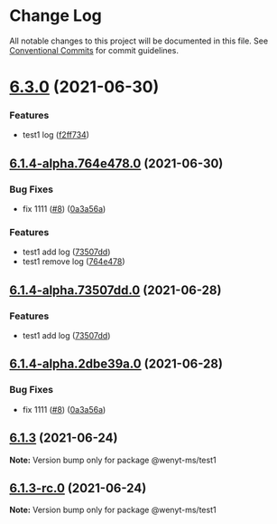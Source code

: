 # Change Log

All notable changes to this project will be documented in this file.
See [Conventional Commits](https://conventionalcommits.org) for commit guidelines.

# [6.3.0](https://github.com/wenytang-ms-123/testavc/compare/@wenyt-ms/test1@6.1.4-alpha.764e478.0...@wenyt-ms/test1@6.3.0) (2021-06-30)


### Features

* test1 log ([f2ff734](https://github.com/wenytang-ms-123/testavc/commit/f2ff734c7c4b1982b5954388ad4e8d66e43d6a55))





## [6.1.4-alpha.764e478.0](https://github.com/wenytang-ms-123/testavc/compare/@wenyt-ms/test1@6.1.3...@wenyt-ms/test1@6.1.4-alpha.764e478.0) (2021-06-30)


### Bug Fixes

* fix 1111 ([#8](https://github.com/wenytang-ms-123/testavc/issues/8)) ([0a3a56a](https://github.com/wenytang-ms-123/testavc/commit/0a3a56a3ad648416105b40360daba16a986c1084))


### Features

* test1 add log ([73507dd](https://github.com/wenytang-ms-123/testavc/commit/73507dd4b93d3c64d53f4088fbd1629069ed21be))
* test1 remove log ([764e478](https://github.com/wenytang-ms-123/testavc/commit/764e478a52d8f664f729328450bf315b55f26e95))





## [6.1.4-alpha.73507dd.0](https://github.com/wenytang-ms-123/testavc/compare/@wenyt-ms/test1@6.1.4-alpha.2dbe39a.0...@wenyt-ms/test1@6.1.4-alpha.73507dd.0) (2021-06-28)


### Features

* test1 add log ([73507dd](https://github.com/wenytang-ms-123/testavc/commit/73507dd4b93d3c64d53f4088fbd1629069ed21be))





## [6.1.4-alpha.2dbe39a.0](https://github.com/wenytang-ms-123/testavc/compare/@wenyt-ms/test1@6.1.3...@wenyt-ms/test1@6.1.4-alpha.2dbe39a.0) (2021-06-28)


### Bug Fixes

* fix 1111 ([#8](https://github.com/wenytang-ms-123/testavc/issues/8)) ([0a3a56a](https://github.com/wenytang-ms-123/testavc/commit/0a3a56a3ad648416105b40360daba16a986c1084))





## [6.1.3](https://github.com/wenytang-ms-123/testavc/compare/@wenyt-ms/test1@6.1.3-rc.0...@wenyt-ms/test1@6.1.3) (2021-06-24)

**Note:** Version bump only for package @wenyt-ms/test1





## [6.1.3-rc.0](https://github.com/wenytang-ms-123/testavc/compare/@wenyt-ms/test1@6.1.2...@wenyt-ms/test1@6.1.3-rc.0) (2021-06-24)

**Note:** Version bump only for package @wenyt-ms/test1
